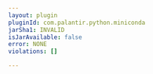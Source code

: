 ```yaml
---
layout: plugin
pluginId: com.palantir.python.miniconda
jarSha1: INVALID
isJarAvailable: false
error: NONE
violations: []

---
```

